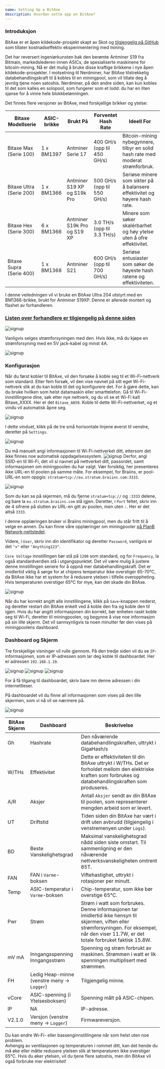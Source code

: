 ```yaml
---
name: Setting Up a BitAxe
description: Hvordan sette opp en BitAxe?
---
```


### Introduksjon

BitAxe er et åpen kildekode-prosjekt skapt av Skot og [tilgjengelig på GitHub](https://github.com/skot/bitaxe) som tillater kostnadseffektiv eksperimentering med mining.

Det har reversert ingeniørkunsten bak den berømte Antminer S19 fra Bitmain, markedslederen innen ASICs, de spesialiserte maskinene for bitcoin-mining. Nå er det mulig å bruke disse kraftige brikkene i nye åpen kildekode-prosjekter. I motsetning til Nerdminer, har BitAxe tilstrekkelig databehandlingskraft til å kobles til en miningpool, som vil tillate deg å jevnlig tjene noen satoshis. Nerdminer, på den andre siden, kan kun kobles til det som kalles en solopool, som fungerer som et lodd: du har en liten sjanse for å vinne hele blokkbelønningen.

Det finnes flere versjoner av BitAxe, med forskjellige brikker og ytelse:

| Bitaxe Modellserie       | ASIC-brikke | Brukt På                    | Forventet Hash Rate         | Ideell For                                                                                                 |
| ------------------------ | ----------- | --------------------------- | --------------------------- | ---------------------------------------------------------------------------------------------------------- |
| Bitaxe Max (Serie 100)   | 1 x BM1397  | Antminer Serie 17           | 400 GH/s (opp til 450 GH/s) | Bitcoin-mining nybegynnere, tilbyr en solid hash rate med moderat strømforbruk.                            |
| Bitaxe Ultra (Serie 200) | 1 x BM1366  | Antminer S19 XP og S19k Pro | 500 GH/s (opp til 550 GH/s) | Seriøse minere som sikter på å balansere effektivitet og høyere hash rate.                                 |
| Bitaxe Hex (Serie 300)   | 6 x BM1366  | Antminer S19k Pro og S19 XP | 3.0 TH/s (opp til 3.3 TH/s) | Minere som søker skalérbarhet og høy ytelse uten å ofre effektivitet.                                      |
| Bitaxe Supra (Serie 400) | 1 x BM1368  | Antminer S21                | 600 GH/s (opp til 700 GH/s) | Seriøse entusiaster som søker de høyeste hash ratene og effektiviteten.                                    |

I denne veiledningen vil vi bruke en BitAxe Ultra 204 utstyrt med en BM1366-brikke, brukt for Antminer S19XP. Denne er allerede montert og flashet av forhandleren.

### [Listen over forhandlere er tilgjengelig på denne siden](https://bitaxe.org/legit.html)

![signup](assets/2.webp)

Vanligvis selges strømforsyningen med den. Hvis ikke, må du kjøpe en strømforsyning med en 5V jack-kabel og minst 4A.

![signup](assets/1.webp)

### Konfigurasjon
Når du først kobler til BitAxe, vil den forsøke å koble seg til et Wi-Fi-nettverk som standard. Etter fem forsøk, vil den vise navnet på sitt eget Wi-Fi-nettverk slik at du kan koble til det og konfigurere det.
For å gjøre dette, kan du bruke hvilken som helst datamaskin eller smarttelefon. Gå til Wi-Fi-innstillingene dine, søk etter nye nettverk, og du vil se et Wi-Fi kalt Bitaxe_XXXX. Her er det `Bitaxe_A859`. Koble til dette Wi-Fi-nettverket, og et vindu vil automatisk åpne seg.

![signup](assets/3.webp)

I dette vinduet, klikk på de tre små horisontale linjene øverst til venstre, deretter på `Settings`.

![signup](assets/4.webp)

Du må manuelt angi informasjonen til Wi-Fi-nettverket ditt, ettersom det ikke finnes noe automatisk oppdagelsessystem.
![signup](assets/5.webp)
Derfor, angi SSID-en til Wi-Fi, det vil si navnet på nettverket ditt, passordet, samt informasjonen om miningpoolen du har valgt. Vær forsiktig, her presenteres ikke URL-en til poolen på samme måte. For eksempel, for Braiins, er pool-URL-en som oppgis: `stratum+tcp://eu.stratum.braiins.com:3333`.

![signup](assets/6.webp)

Som du kan se på skjermen, må du fjerne `stratum+tcp://` og `:3333` delene, og bare la `eu.stratum.braiins.com` stå igjen. Deretter, i `Port` feltet, skriv inn de 4 sifrene på slutten av URL-en gitt av poolen, men uten `:`. Her er det altså `3333`.

I denne opplæringen bruker vi Braiins miningpool, men du står fritt til å velge en annen. Du kan finne våre opplæringer om miningpooler [på PlanB Network-nettstedet](https://planb.network/en/tutorials/mining).

Videre, i `User`, skriv inn din identifikator og deretter `Password`, vanligvis er det `"x"` eller `"Anything123"`.

`Core Voltage` innstillingen bør stå på `1200` som standard, og for `Frequency`, la også standardverdien stå i utgangspunktet. Det vil være mulig å justere denne innstillingen senere for å oppnå mer databehandlingskraft. Det er imidlertid viktig å sørge for at chipens temperatur ikke overstiger 65-70°C, da BitAxe ikke har et system for å redusere ytelsen i tilfelle overoppheting. Hvis temperaturen overstiger 65°C for mye, kan det skade din BitAxe.

![signup](assets/7.webp)

Når du har korrekt angitt alle innstillingene, klikk på `Save`-knappen nederst, og deretter restart din BitAxe enkelt ved å koble den fra og koble den til igjen.
Hvis du har angitt informasjonen din korrekt, bør enheten raskt koble seg til Wi-Fi, deretter til miningpoolen, og begynne å vise noe informasjon på sin lille skjerm. Det vil sannsynligvis ta noen minutter før den vises på miningpoolens dashboard.
### Dashboard og Skjerm

Tre forskjellige visninger vil rulle gjennom. På den tredje siden vil du se `IP`-informasjonen, som er IP-adressen som lar deg koble til dashboardet. Her er adressen `192.168.1.19`.

![signup](assets/8.webp) ![signup](assets/9.webp) ![signup](assets/10.webp)

For å få tilgang til dashboardet, skriv bare inn denne adressen i din internettleser.

På dashboardet vil du finne all informasjonen som vises på den lille skjermen, som vi nå vil se nærmere på.

![signup](assets/11.webp)

| BitAxe Skjerm | Dashboard                                   | Beskrivelse                                                                                                                                                                                                               |
| ------------- | ------------------------------------------- | ------------------------------------------------------------------------------------------------------------------------------------------------------------------------------------------------------------------------- |
| Gh            | Hashrate                                    | Den nåværende databehandlingskraften, uttrykt i GigaHash/s                                                                                                                                                                |
| W/THs         | Effektivitet                                | Dette er effektiviteten til din BitAxe uttrykt i W/THs. Det er forholdet mellom den elektriske kraften som forbrukes og databehandlingskraften som produseres.                                                            |
| A/R           | Aksjer                                      | Antall `Aksjer` sendt av din BitAxe til poolen, som representerer mengden arbeid som er levert.                                                                                                                           |
| UT            | Driftstid                                   | Tiden siden din BitAxe har vært i drift uten avbrudd (tilgjengelig i venstremenyen under `Logs`).                                                                                                                        |
| BD            | Beste Vanskelighetsgrad                     | Maksimal vanskelighetsgrad nådd siden siste omstart. Til sammenligning er den nåværende nettverksvanskeligheten omtrent 85T.                                                                                               |
| FAN           | FAN i `Varme`-boksen                        | Viftehastighet, uttrykt i rotasjoner per minutt.                                                                                                                                                                           |
| Temp          | ASIC-temperatur i `Varme`-boksen           | Chip-temperatur, som ikke bør overstige 65°C.                                                                                                                                                                             |
| Pwr           | Strøm                                       | Strøm i watt som forbrukes. Denne informasjonen tar imidlertid ikke hensyn til skjermen, viften eller strømforsyningen. For eksempel, når den viser 11.7W, er det totale forbruket faktisk 15.8W.                         |
| mV mA         | Inngangsspenning Inngangsstrøm              | Spenning og strøm forbrukt av maskinen. Strømmen i watt er lik spenningen multiplisert med strømmen.                                                                                                                      |
| FH            | Ledig Heap-minne (venstre meny -> `Logger`) | Tilgjengelig minne.                                                                                                                                                                                                       |
| vCore         | ASIC-spenning (i Ytelsesboksen)             | Spenning målt på ASIC-chipen.                                                                                                                                                                                             |
| IP            | NA                                          | IP-adresse.                                                                                                                                                                                                               |
| V2.1.0        | Versjon (venstre meny -> `Logger`)          | Firmwareversjon.                                                                                                                                                                                                          |
Du kan endre Wi-Fi- eller bassenginnstillingene når som helst uten noe problem.  
Avhengig av ventilasjonen og temperaturen i rommet ditt, kan det hende du må øke eller måtte redusere ytelsen slik at temperaturen ikke overstiger 65°C. Hvis du øker ytelsen, vil du tjene flere satoshis, men din BitAxe vil også forbruke mer elektrisitet!
